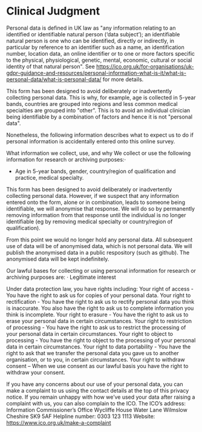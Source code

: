 # Clinical Judgment

Personal data is defined in UK law as "any information relating to an identified or identifiable natural person (‘data subject’); an identifiable natural person is one who can be identified, directly or indirectly, in particular by reference to an identifier such as a name, an identification number, location data, an online identifier or to one or more factors specific to the physical, physiological, genetic, mental, economic, cultural or social identity of that natural person". See https://ico.org.uk/for-organisations/uk-gdpr-guidance-and-resources/personal-information-what-is-it/what-is-personal-data/what-is-personal-data/ for more details.

This form has been designed to avoid deliberately or inadvertently collecting personal data. This is why, for example, age is collected in 5-year bands, countries are grouped into regions and less common medical specialties are grouped into "other". This is to avoid an individual clinician being identifiable by a combination of factors and hence it is not "personal data".

Nonetheless, the following information describes what to expect us to do if personal information is accidentally entered onto this online survey.

What information we collect, use, and why
We collect or use the following information for research or archiving purposes:·
-    Age in 5-year bands, gender, country/region of qualification and practice, medical specialty.

This form has been designed to avoid deliberately or inadvertently collecting personal data. However, if we suspect that any information entered onto the form, alone or in combination, leads to someone being identifiable, we will anonymise that response. We will do so by permanently removing information from that response until the individual is no longer identifiable (eg by removing medical specialty or country/region of qualification).

From this point we would no longer hold any personal data. All subsequent use of data will be of anonymised data, which is not personal data. We will publish the anonymised data in a public respository (such as github). The anonymised data will be kept indefinitely.

Our lawful bases for collecting or using personal information for research or archiving purposes are:
·    Legitimate interest

Under data protection law, you have rights including:
Your right of access - You have the right to ask us for copies of your personal data.
Your right to rectification - You have the right to ask us to rectify personal data you think is inaccurate. You also have the right to ask us to complete information you think is incomplete.
Your right to erasure - You have the right to ask us to erase your personal data in certain circumstances.
Your right to restriction of processing - You have the right to ask us to restrict the processing of your personal data in certain circumstances.
Your right to object to processing - You have the right to object to the processing of your personal data in certain circumstances.
Your right to data portability - You have the right to ask that we transfer the personal data you gave us to another organisation, or to you, in certain circumstances.
Your right to withdraw consent – When we use consent as our lawful basis you have the right to withdraw your consent.

If you have any concerns about our use of your personal data, you can make a complaint to us using the contact details at the top of this privacy notice.
If you remain unhappy with how we’ve used your data after raising a complaint with us, you can also complain to the ICO.
The ICO’s address:          
Information Commissioner’s Office
Wycliffe House
Water Lane
Wilmslow
Cheshire
SK9 5AF
Helpline number: 0303 123 1113
Website: https://www.ico.org.uk/make-a-complaint
